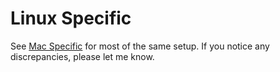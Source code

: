 # Linux Specific

See [Mac Specific](mac_specific.md) for most of the same setup. If you notice any discrepancies, please let me know.